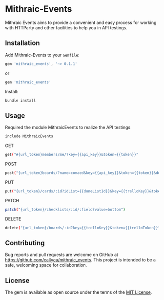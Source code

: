 # Mithraic-Events

Mithraic Events aims to provide a convenient and easy process for working with HTTParty and other facilities to help you in API testings.

## Installation

Add  Mithraic-Events to your `Gemfile`:

```bash
gem 'mithraic_events', '~> 0.1.1'
```

or

```ruby
gem 'mithraic_events'
```

Install:

```bash
bundle install
```

## Usage

Required the module MithraicEvents to realize the API testings

```bash
include MithraicEvents
```

GET

```bash
get("#{url_token}members/me/?key={{api_key}}&token={{token}}"
```

POST

```bash
post("{url_token}boards/?name=comaed&key={{api_key}}&token={{token}}&defaultLists=false")
```

PUT

```bash
put("{url_token}/cards/:id?idList={{doneListId}}&key={{trelloKey}}&token={{trelloToken}}")
```

PATCH

```bash
patch("{url_token}/checklists/:id/:field?value=bottom")
```

DELETE

```bash
delete("{url_token}/boards/:id?key={{trelloKey}}&token={{trelloToken}}")
```

## Contributing

Bug reports and pull requests are welcome on GitHub at <https://github.com/callyca/mithraic_events>. This project is intended to be a safe, welcoming space for collaboration.

## License

The gem is available as open source under the terms of the [MIT License](https://opensource.org/licenses/MIT).
